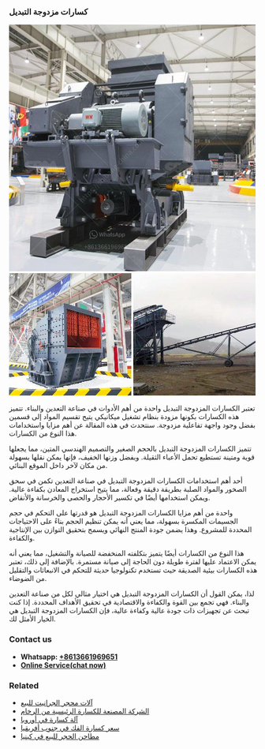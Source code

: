 <h3>كسارات مزدوجة التبديل</h3><img src='1701852698.jpg' alt=''><p>تعتبر الكسارات المزدوجة التبديل واحدة من أهم الأدوات في صناعة التعدين والبناء. تتميز هذه الكسارات بكونها مزودة بنظام تشغيل ميكانيكي يتيح تقسيم المواد إلى قسمين بفضل وجود واجهة تفاعلية مزدوجة. سنتحدث في هذه المقالة عن أهم مزايا واستخدامات هذا النوع من الكسارات.</p><p>تتميز الكسارات المزدوجة التبديل بالحجم الصغير والتصميم الهندسي المتين، مما يجعلها قوية ومتينة تستطيع تحمل الأعباء الثقيلة. وبفضل وزنها الخفيف، فإنها يمكن نقلها بسهولة من مكان لآخر داخل الموقع البنائي.</p><p>أحد أهم استخدامات الكسارات المزدوجة التبديل في صناعة التعدين تكمن في سحق الصخور والمواد الصلبة بطريقة دقيقة وفعالة، مما يتيح استخراج المعادن بكفاءة عالية. ويمكن استخدامها أيضًا في تكسير الأحجار والحصى والخرسانة والأنقاض.</p><p>واحدة من أهم مزايا الكسارات المزدوجة التبديل هو قدرتها على التحكم في حجم الجسيمات المكسرة بسهولة، مما يعني أنه يمكن تنظيم الحجم بناءً على الاحتياجات المحددة للمشروع. وهذا يضمن جودة المنتج النهائي ويسمح بتحقيق التوازن بين الإنتاجية والكفاءة.</p><p>هذا النوع من الكسارات أيضًا يتميز بتكلفته المنخفضة للصيانة والتشغيل، مما يعني أنه يمكن الاعتماد عليها لفترة طويلة دون الحاجة إلى صيانة مستمرة. بالإضافة إلى ذلك، تعتبر هذه الكسارات بيئية الصديقة حيث تستخدم تكنولوجيا حديثة للتحكم في الانبعاثات والتقليل من الضوضاء.</p><p>لذا، يمكن القول أن الكسارات المزدوجة التبديل هي اختيار مثالي لكل من صناعة التعدين والبناء. فهي تجمع بين القوة والكفاءة والاقتصادية في تحقيق الأهداف المحددة. إذا كنت تبحث عن تجهيزات ذات جودة عالية وكفاءة عالية، فإن الكسارات المزدوجة التبديل هي الخيار الأمثل لك.</p><h3>Contact us</h3><ul><li><strong>Whatsapp:&nbsp;<a href="https://wa.me/8613661969651">+8613661969651</a></strong></li><li><a href="https://swt.shibang-china.com/?git&amp;zhl&amp;كسارات مزدوجة التبديل"><strong>Online Service(chat now)</strong></a></li></ul><h3>Related</h3><ul><li><a href='آلات محجر الجرانيت للبيع.md'>آلات محجر الجرانيت للبيع</a></li><li><a href='الشركة المصنعة للكسارة الرئيسية من الرخام.md'>الشركة المصنعة للكسارة الرئيسية من الرخام</a></li><li><a href='آلة كسارة في أوروبا.md'>آلة كسارة في أوروبا</a></li><li><a href='سعر كسارة الفك في جنوب أفريقيا.md'>سعر كسارة الفك في جنوب أفريقيا</a></li><li><a href='مطاحن الحجر للبيع في كينيا.md'>مطاحن الحجر للبيع في كينيا</a></li></ul>